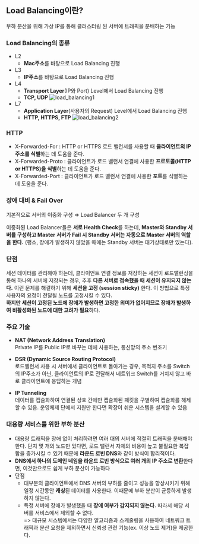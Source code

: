 ## Load Balancing이란?
부하 분산을 위해 가상 IP를 통해 클러스터링 된 서버에 트래픽을 분배하는 기능

### Load Balancing의 종류
- L2
    - **Mac주소**를 바탕으로 Load Balancing 진행
- L3
    - **IP주소**를 바탕으로 Load Balancing 진행
- L4
    - **Transport Layer**(IP와 Port) Level에서 Load Balancing 진행
    - **TCP, UDP**
     ![load_balancing1](https://user-images.githubusercontent.com/37951612/77849517-2340ac80-7207-11ea-9ef3-490e973747f2.png)
- L7
    - **Application Layer**(사용자의 Request) Level에서 Load Balancing 진행
    - **HTTP, HTTPS, FTP**
    ![load_balancing2](https://user-images.githubusercontent.com/37951612/77849519-250a7000-7207-11ea-96b4-d96781c54b31.png)

### HTTP
- X-Forwarded-For : HTTP or HTTPS 로드 밸런서를 사용할 때 **클라이언트의 IP 주소를 식별**하는 데 도움을 준다.
- X-Forwarded-Proto : 클라이언트가 로드 밸런서 연결에 사용한 **프로토콜(HTTP or HTTPS)을 식별**하는 데 도움을 준다.
- X-Forwarded-Port : 클라이언트가 로드 밸런서 연결에 사용한 **포트**를 식별하는 데 도움을 준다.

### 장애 대비 & Fail Over
기본적으로 서버의 이중화 구성 ⇒ Load Balancer 두 개 구성  

이중화된 Load Balancer들은 **서로 Health Check**를 하는데, 
**Master와 Standby 서버를 구성하고 Master 서버가 Fail 시 Standby 서버는 자동으로 Master 서버의 역할을 한다.**
(평소, 장애가 발생하지 않았을 때에는 Standby 서버는 대기상태로만 있는다).

### 단점
세션 데이터를 관리해야 하는데, 클라이언트 연결 정보를 저장하는 세션이 로드밸런싱을 통해 하나의 서버에 저장되는 경우,
추후 **다른 서버로 접속했을 때 세션이 유지되지 않는다.** 이런 문제를 해결하기 위해 **세션을 고정 (session sticky)** 한다.
이 방법으로 특정 사용자의 요청이 전달될 노드를 고정시킬 수 있다.  
**하지만 세션이 고정된 노드에 장애가 발생하면 고정한 의미가 없어지므로 장애가 발생하여 비활성화된 노드에 대한 고려가 필요**하다.

### 주요 기술
- **NAT (Network Address Translation)**  
    Private IP를 Public IP로 바꾸는 데에 사용하는, 통신망의 주소 변조기

- **DSR (Dynamic Source Routing Protocol)**  
    로드밸런서 사용 시 서버에서 클라이언트로 돌아가는 경우, 목적지 주소를 Switch의 IP주소가 아닌, 
    클라이언트의 IP로 전달해서 네트워크 Switch를 거치지 않고 바로 클라이언트에 응답하는 개념

- **IP Tunneling**  
    데이터를 캡슐화하여 연결된 상호 간에만 캡슐화된 패킷을 구별하여 캡슐화를 해제할 수 있음. 
    운영체제 단에서 지원만 한다면 확장이 쉬운 시스템을 설계할 수 있음

### 대용량 서비스를 위한 부하 분산
- 대용량 트래픽을 장애 없이 처리하려면 여러 대의 서버에 적절히 트래픽을 분배해야 한다. 
단지 몇 개의 노드만 있다면, 로드 밸런서 자체의 비용이 높고 불필요한 복잡함을 증가시킬 수 있기 때문에 
**라운드 로빈 DNS**와 같이 방식이 합리적이다.
- **DNS에서 하나의 도메인 네임을 라운드 로빈 방식으로 여러 개의 IP 주소로 변환**한다면, 이것만으로도 쉽게 부하 분산이 가능하다
- 단점
    - 대부분의 클라이언트에서 DNS 서버의 부하를 줄이고 성능을 향상시키기 위해 일정 시간동안 **캐싱**된 데이터를 사용한다. 
    이때문에 부하 분산이 균등하게 발생하지 않는다.
    - 특정 서버에 장애가 발생했을 때 **장애 여부가 감지되지 않는다.** 따라서 해당 서버를 서비스에서 제외할 수 없다.  
        => 대규모 시스템에서는 다양한 알고리즘과 스케줄링을 사용하여 네트워크 트래픽과 분산 요청을 제외하면서 신뢰성 관련 기능(ex. 이상 노드 제거)을 제공한다.
